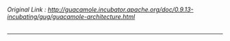######  Original Link : http://guacamole.incubator.apache.org/doc/0.9.13-incubating/gug/guacamole-architecture.html

---



